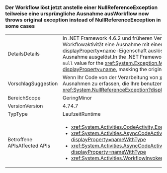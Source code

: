 ### <a name="workflow-now-throws-original-exception-instead-of-nullreferenceexception-in-some-cases"></a><span data-ttu-id="e51ba-101">Der Workflow löst jetzt anstelle einer NullReferenceException teilweise eine ursprüngliche Ausnahme aus</span><span class="sxs-lookup"><span data-stu-id="e51ba-101">Workflow now throws original exception instead of NullReferenceException in some cases</span></span>

|   |   |
|---|---|
|<span data-ttu-id="e51ba-102">Details</span><span class="sxs-lookup"><span data-stu-id="e51ba-102">Details</span></span>|<span data-ttu-id="e51ba-103">In .NET Framework 4.6.2 und früheren Versionen löst die System.Activities-Workflowruntime eine <code>null</code> aus, wenn die Execute-Methode einer Workflowaktivität eine Ausnahme mit einem <xref:System.Exception.Message>-Wert für die <xref:System.NullReferenceException?displayProperty=name>-Eigenschaft auslöst, wodurch die ursprüngliche Ausnahme maskiert wird. In .NET Framework 4.7 wird die zuvor maskierte Ausnahme ausgelöst.</span><span class="sxs-lookup"><span data-stu-id="e51ba-103">In the .NET Framework 4.6.2 and earlier versions, when the Execute method of a workflow activity throws an exception with a <code>null</code> value for the <xref:System.Exception.Message> property, the System.Activities Workflow runtime throws a <xref:System.NullReferenceException?displayProperty=name>, masking the original exception.In the .NET Framework 4.7, the previously masked exception is thrown.</span></span>|
|<span data-ttu-id="e51ba-104">Vorschlag</span><span class="sxs-lookup"><span data-stu-id="e51ba-104">Suggestion</span></span>|<span data-ttu-id="e51ba-105">Wenn Ihr Code von der Verarbeitung von <xref:System.NullReferenceException?displayProperty=name> abhängig ist, ändern Sie diesen, um die Ausnahmen zu erfassen, die Ihre benutzerdefinierten Aktivitäten auslösen könnten.</span><span class="sxs-lookup"><span data-stu-id="e51ba-105">If your code relies on handling the <xref:System.NullReferenceException?displayProperty=name>, change it to catch the exceptions that could be thrown from your custom activities.</span></span>|
|<span data-ttu-id="e51ba-106">Bereich</span><span class="sxs-lookup"><span data-stu-id="e51ba-106">Scope</span></span>|<span data-ttu-id="e51ba-107">Gering</span><span class="sxs-lookup"><span data-stu-id="e51ba-107">Minor</span></span>|
|<span data-ttu-id="e51ba-108">Version</span><span class="sxs-lookup"><span data-stu-id="e51ba-108">Version</span></span>|<span data-ttu-id="e51ba-109">4.7</span><span class="sxs-lookup"><span data-stu-id="e51ba-109">4.7</span></span>|
|<span data-ttu-id="e51ba-110">Typ</span><span class="sxs-lookup"><span data-stu-id="e51ba-110">Type</span></span>|<span data-ttu-id="e51ba-111">Laufzeit</span><span class="sxs-lookup"><span data-stu-id="e51ba-111">Runtime</span></span>|
|<span data-ttu-id="e51ba-112">Betroffene APIs</span><span class="sxs-lookup"><span data-stu-id="e51ba-112">Affected APIs</span></span>|<ul><li><xref:System.Activities.CodeActivity.Execute(System.Activities.CodeActivityContext)?displayProperty=nameWithType></li><li><xref:System.Activities.AsyncCodeActivity.BeginExecute(System.Activities.AsyncCodeActivityContext,System.AsyncCallback,System.Object)?displayProperty=nameWithType></li><li><xref:System.Activities.AsyncCodeActivity%601.BeginExecute(System.Activities.AsyncCodeActivityContext,System.AsyncCallback,System.Object)?displayProperty=nameWithType></li><li><xref:System.Activities.WorkflowInvoker.Invoke?displayProperty=nameWithType></li></ul>|

